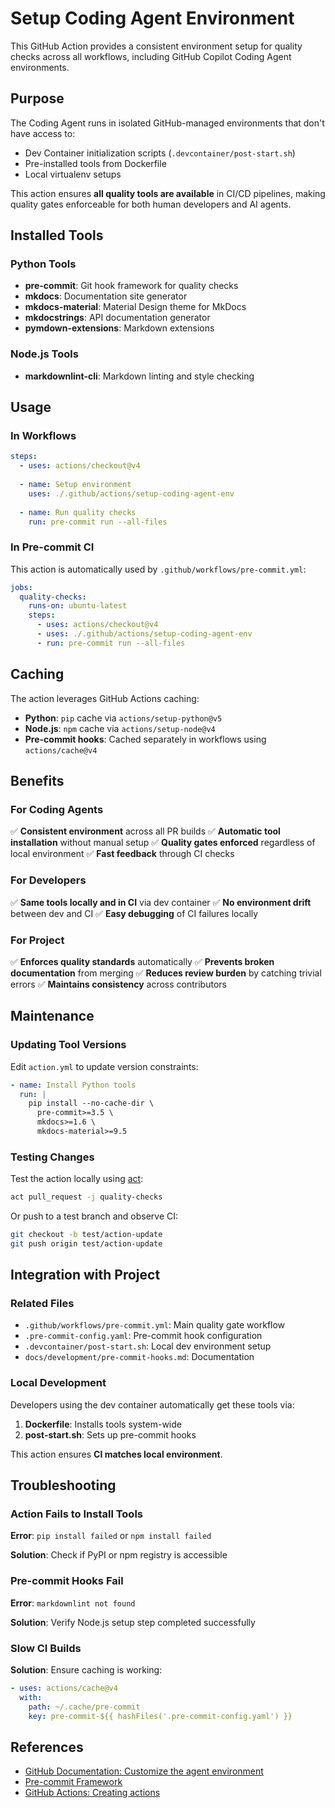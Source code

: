 # Setup Coding Agent Environment

This GitHub Action provides a consistent environment setup for quality checks across all workflows, including GitHub Copilot Coding Agent environments.

## Purpose

The Coding Agent runs in isolated GitHub-managed environments that don't have access to:

- Dev Container initialization scripts (`.devcontainer/post-start.sh`)
- Pre-installed tools from Dockerfile
- Local virtualenv setups

This action ensures **all quality tools are available** in CI/CD pipelines, making quality gates enforceable for both human developers and AI agents.

## Installed Tools

### Python Tools

- **pre-commit**: Git hook framework for quality checks
- **mkdocs**: Documentation site generator
- **mkdocs-material**: Material Design theme for MkDocs
- **mkdocstrings**: API documentation generator
- **pymdown-extensions**: Markdown extensions

### Node.js Tools

- **markdownlint-cli**: Markdown linting and style checking

## Usage

### In Workflows

```yaml
steps:
  - uses: actions/checkout@v4
  
  - name: Setup environment
    uses: ./.github/actions/setup-coding-agent-env
  
  - name: Run quality checks
    run: pre-commit run --all-files
```

### In Pre-commit CI

This action is automatically used by `.github/workflows/pre-commit.yml`:

```yaml
jobs:
  quality-checks:
    runs-on: ubuntu-latest
    steps:
      - uses: actions/checkout@v4
      - uses: ./.github/actions/setup-coding-agent-env
      - run: pre-commit run --all-files
```

## Caching

The action leverages GitHub Actions caching:

- **Python**: `pip` cache via `actions/setup-python@v5`
- **Node.js**: `npm` cache via `actions/setup-node@v4`
- **Pre-commit hooks**: Cached separately in workflows using `actions/cache@v4`

## Benefits

### For Coding Agents

✅ **Consistent environment** across all PR builds
✅ **Automatic tool installation** without manual setup
✅ **Quality gates enforced** regardless of local environment
✅ **Fast feedback** through CI checks

### For Developers

✅ **Same tools locally and in CI** via dev container
✅ **No environment drift** between dev and CI
✅ **Easy debugging** of CI failures locally

### For Project

✅ **Enforces quality standards** automatically
✅ **Prevents broken documentation** from merging
✅ **Reduces review burden** by catching trivial errors
✅ **Maintains consistency** across contributors

## Maintenance

### Updating Tool Versions

Edit `action.yml` to update version constraints:

```yaml
- name: Install Python tools
  run: |
    pip install --no-cache-dir \
      pre-commit>=3.5 \
      mkdocs>=1.6 \
      mkdocs-material>=9.5
```

### Testing Changes

Test the action locally using [act](https://github.com/nektos/act):

```bash
act pull_request -j quality-checks
```

Or push to a test branch and observe CI:

```bash
git checkout -b test/action-update
git push origin test/action-update
```

## Integration with Project

### Related Files

- `.github/workflows/pre-commit.yml`: Main quality gate workflow
- `.pre-commit-config.yaml`: Pre-commit hook configuration
- `.devcontainer/post-start.sh`: Local dev environment setup
- `docs/development/pre-commit-hooks.md`: Documentation

### Local Development

Developers using the dev container automatically get these tools via:

1. **Dockerfile**: Installs tools system-wide
2. **post-start.sh**: Sets up pre-commit hooks

This action ensures **CI matches local environment**.

## Troubleshooting

### Action Fails to Install Tools

**Error**: `pip install failed` or `npm install failed`

**Solution**: Check if PyPI or npm registry is accessible

### Pre-commit Hooks Fail

**Error**: `markdownlint not found`

**Solution**: Verify Node.js setup step completed successfully

### Slow CI Builds

**Solution**: Ensure caching is working:

```yaml
- uses: actions/cache@v4
  with:
    path: ~/.cache/pre-commit
    key: pre-commit-${{ hashFiles('.pre-commit-config.yaml') }}
```

## References

- [GitHub Documentation: Customize the agent environment](https://docs.github.com/en/copilot/how-tos/use-copilot-agents/coding-agent/customize-the-agent-environment)
- [Pre-commit Framework](https://pre-commit.com/)
- [GitHub Actions: Creating actions](https://docs.github.com/en/actions/creating-actions)

